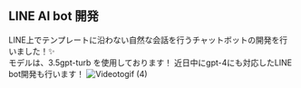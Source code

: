## LINE AI bot 開発
LINE上でテンプレートに沿わない自然な会話を行うチャットボットの開発を行いました！✨
<br>モデルは、3.5gpt-turb を使用しております！
近日中にgpt-4にも対応したLINE bot開発も行います！
![Videotogif (4)](https://github.com/yumelab-imai/line_ai_chat_bot/assets/93495976/a6391233-96cb-49e9-82e9-f7286246304d)
